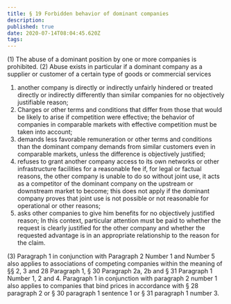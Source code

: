 ```yaml
---
title: § 19 Forbidden behavior of dominant companies
description: 
published: true
date: 2020-07-14T08:04:45.620Z
tags: 
---
```


(1) The abuse of a dominant position by one or more companies is prohibited.
(2) Abuse exists in particular if a dominant company as a supplier or customer of a certain type of goods or commercial services
1. another company is directly or indirectly unfairly hindered or treated directly or indirectly differently than similar companies for no objectively justifiable reason;
2. Charges or other terms and conditions that differ from those that would be likely to arise if competition were effective; the behavior of companies in comparable markets with effective competition must be taken into account;
3. demands less favorable remuneration or other terms and conditions than the dominant company demands from similar customers even in comparable markets, unless the difference is objectively justified;
4. refuses to grant another company access to its own networks or other infrastructure facilities for a reasonable fee if, for legal or factual reasons, the other company is unable to do so without joint use, it acts as a competitor of the dominant company on the upstream or downstream market to become; this does not apply if the dominant company proves that joint use is not possible or not reasonable for operational or other reasons;
5. asks other companies to give him benefits for no objectively justified reason; In this context, particular attention must be paid to whether the request is clearly justified for the other company and whether the requested advantage is in an appropriate relationship to the reason for the claim.

(3) Paragraph 1 in conjunction with Paragraph 2 Number 1 and Number 5 also applies to associations of competing companies within the meaning of §§ 2, 3 and 28 Paragraph 1, § 30 Paragraph 2a, 2b and § 31 Paragraph 1 Number 1, 2 and 4. Paragraph 1 in conjunction with paragraph 2 number 1 also applies to companies that bind prices in accordance with § 28 paragraph 2 or § 30 paragraph 1 sentence 1 or § 31 paragraph 1 number 3.